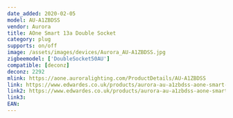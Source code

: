 ```yaml
---
date_added: 2020-02-05
model: AU-A1ZBDSS
vendor: Aurora
title: AOne Smart 13a Double Socket
category: plug
supports: on/off
image: /assets/images/devices/Aurora_AU-A1ZBDSS.jpg
zigbeemodel: ['DoubleSocket50AU']
compatible: [deconz]
deconz: 2292
mlink: https://aone.auroralighting.com/ProductDetails/AU-A1ZBDSS
link: https://www.edwardes.co.uk/products/aurora-au-a1zbdss-aone-smart-13a-double-socket
link2: https://www.edwardes.co.uk/products/aurora-au-a1zbdss-aone-smart-13a-double-socket
link3: 
EAN: 
---
```

